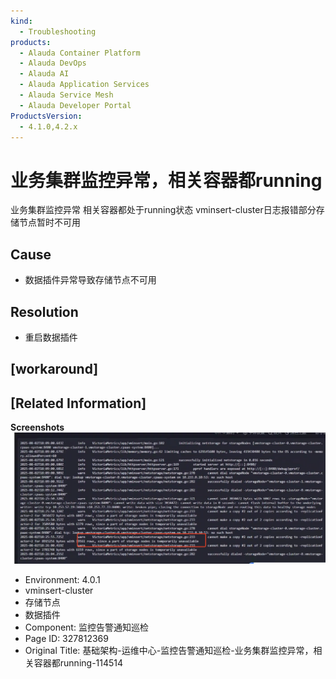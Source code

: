 ```yaml
---
kind:
  - Troubleshooting
products:
  - Alauda Container Platform
  - Alauda DevOps
  - Alauda AI
  - Alauda Application Services
  - Alauda Service Mesh
  - Alauda Developer Portal
ProductsVersion:
  - 4.1.0,4.2.x
---
```

<!-- A type of document that involves encountering a fault, diagnosing it, performing root cause analysis, and providing solutions. -->

# 业务集群监控异常，相关容器都running

业务集群监控异常 相关容器都处于running状态 vminsert-cluster日志报错部分存储节点暂时不可用

## Cause
- 数据插件异常导致存储节点不可用

## Resolution
- 重启数据插件

## [workaround]

## [Related Information]
**Screenshots**
![](assets/ji-chu-jia-gou-yun-wei-zhong-xin-jian-kong-gao-jing-tong-zhi-xun-jian-ye-wu-ji-q/mceclip11_1754467418549_juako.png)
- Environment: 4.0.1
- vminsert-cluster
- 存储节点
- 数据插件
- Component: 监控告警通知巡检
- Page ID: 327812369
- Original Title: 基础架构-运维中心-监控告警通知巡检-业务集群监控异常，相关容器都running-114514
